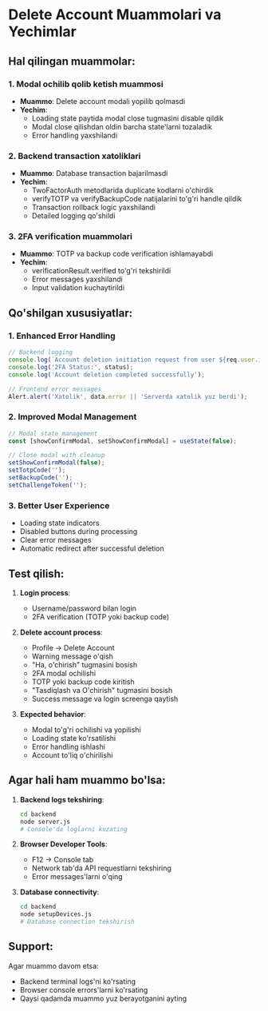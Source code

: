 # Delete Account Muammolari va Yechimlar

## Hal qilingan muammolar:

### 1. **Modal ochilib qolib ketish muammosi**
- **Muammo**: Delete account modali yopilib qolmasdi
- **Yechim**: 
  - Loading state paytida modal close tugmasini disable qildik
  - Modal close qilishdan oldin barcha state'larni tozaladik
  - Error handling yaxshilandi

### 2. **Backend transaction xatoliklari**
- **Muammo**: Database transaction bajarilmasdi
- **Yechim**:
  - TwoFactorAuth metodlarida duplicate kodlarni o'chirdik
  - verifyTOTP va verifyBackupCode natijalarini to'g'ri handle qildik
  - Transaction rollback logic yaxshilandi
  - Detailed logging qo'shildi

### 3. **2FA verification muammolari**
- **Muammo**: TOTP va backup code verification ishlamayabdi
- **Yechim**:
  - verificationResult.verified to'g'ri tekshirildi
  - Error messages yaxshilandi
  - Input validation kuchaytirildi

## Qo'shilgan xususiyatlar:

### 1. **Enhanced Error Handling**
```javascript
// Backend logging
console.log(`Account deletion initiation request from user ${req.user.id}`);
console.log('2FA Status:', status);
console.log('Account deletion completed successfully');

// Frontend error messages
Alert.alert('Xatolik', data.error || 'Serverda xatolik yuz berdi');
```

### 2. **Improved Modal Management**
```javascript
// Modal state management
const [showConfirmModal, setShowConfirmModal] = useState(false);

// Close modal with cleanup
setShowConfirmModal(false);
setTotpCode('');
setBackupCode('');
setChallengeToken('');
```

### 3. **Better User Experience**
- Loading state indicators
- Disabled buttons during processing
- Clear error messages
- Automatic redirect after successful deletion

## Test qilish:

1. **Login process**:
   - Username/password bilan login
   - 2FA verification (TOTP yoki backup code)

2. **Delete account process**:
   - Profile → Delete Account
   - Warning message o'qish
   - "Ha, o'chirish" tugmasini bosish
   - 2FA modal ochilishi
   - TOTP yoki backup code kiritish
   - "Tasdiqlash va O'chirish" tugmasini bosish
   - Success message va login screenga qaytish

3. **Expected behavior**:
   - Modal to'g'ri ochilishi va yopilishi
   - Loading state ko'rsatilishi
   - Error handling ishlashi
   - Account to'liq o'chirilishi

## Agar hali ham muammo bo'lsa:

1. **Backend logs tekshiring**:
   ```bash
   cd backend
   node server.js
   # Console'da loglarni kuzating
   ```

2. **Browser Developer Tools**:
   - F12 → Console tab
   - Network tab'da API requestlarni tekshiring
   - Error messages'larni o'qing

3. **Database connectivity**:
   ```bash
   cd backend
   node setupDevices.js
   # Database connection tekshirish
   ```

## Support:

Agar muammo davom etsa:
- Backend terminal logs'ni ko'rsating
- Browser console errors'larni ko'rsating
- Qaysi qadamda muammo yuz berayotganini ayting
